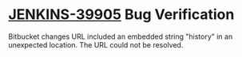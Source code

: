 # [JENKINS-39905](https://issues.jenkins-ci.org/browse/JENKINS-39905) Bug Verification

Bitbucket changes URL included an embedded string "history" in an
unexpected location.  The URL could not be resolved.
